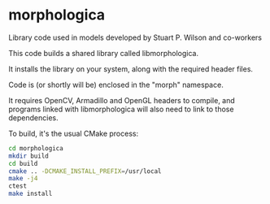 # morphologica

Library code used in models developed by Stuart P. Wilson and co-workers

This code builds a shared library called libmorphologica.

It installs the library on your system, along with the required header
files.

Code is (or shortly will be) enclosed in the "morph" namespace.

It requires OpenCV, Armadillo and OpenGL headers to compile, and
programs linked with libmorphologica will also need to link to those
dependencies.

To build, it's the usual CMake process:

```bash
cd morphologica
mkdir build
cd build
cmake .. -DCMAKE_INSTALL_PREFIX=/usr/local
make -j4
ctest
make install
```
